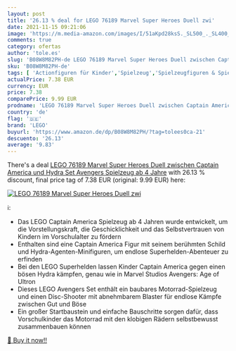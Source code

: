```yaml
---
layout: post
title: '26.13 % deal for LEGO 76189 Marvel Super Heroes Duell zwi'
date: 2021-11-15 09:21:06
image: 'https://m.media-amazon.com/images/I/51aKpd28ksS._SL500_._SL400_.jpg'
comments: true
category: ofertas
author: 'tole.es'
slug: 'B08W8M82PH-de LEGO 76189 Marvel Super Heroes Duell zwischen Captain...'
sku: 'B08W8M82PH-de'
tags: [ 'Actionfiguren für Kinder','Spielzeug','Spielzeugfiguren & Spielsets','lego', ]
actualPrice: 7.38 EUR
currency: EUR
price: 7.38
comparePrice: 9.99 EUR
prodname: 'LEGO 76189 Marvel Super Heroes Duell zwischen Captain America und Hydra Set  Avengers Spielzeug ab 4 Jahre'
country: 'de'
flag: '🇩🇪'
brand: 'LEGO'
buyurl: 'https://www.amazon.de/dp/B08W8M82PH/?tag=tolees0ca-21'
descuento: '26.13'
average: '9.83'
---
```


There's a deal [LEGO 76189 Marvel Super Heroes Duell zwischen Captain America und Hydra Set  Avengers Spielzeug ab 4 Jahre](https://www.amazon.de/dp/B08W8M82PH/?tag=tolees0ca-21)  with  26.13 % discount, final price tag of  7.38 EUR (original: 9.99 EUR) here:

[![LEGO 76189 Marvel Super Heroes Duell zwi](https://m.media-amazon.com/images/I/51aKpd28ksS._SL500_._SL400_.jpg)](https://www.amazon.de/dp/B08W8M82PH/?tag=tolees0ca-21)

ℹ️:

- Das LEGO Captain America Spielzeug ab 4 Jahren wurde entwickelt, um die Vorstellungskraft, die Geschicklichkeit und das Selbstvertrauen von Kindern im Vorschulalter zu fördern
- Enthalten sind eine Captain America Figur mit seinem berühmten Schild und Hydra-Agenten-Minifiguren, um endlose Superhelden-Abenteuer zu erfinden
- Bei den LEGO Superhelden lassen Kinder Captain America gegen einen bösen Hydra kämpfen, genau wie in Marvel Studios Avengers: Age of Ultron
- Dieses LEGO Avengers Set enthält ein baubares Motorrad-Spielzeug und einen Disc-Shooter mit abnehmbarem Blaster für endlose Kämpfe zwischen Gut und Böse
- Ein großer Startbaustein und einfache Bauschritte sorgen dafür, dass Vorschulkinder das Motorrad mit den klobigen Rädern selbstbewusst zusammenbauen können

[🛒 Buy it now!!](https://www.amazon.de/dp/B08W8M82PH/?tag=tolees0ca-21)
